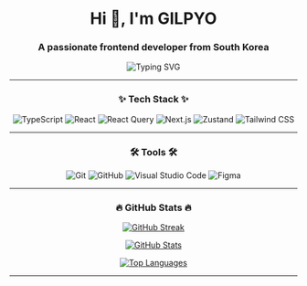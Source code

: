 
<h1 align="center">Hi 👋, I'm GILPYO</h1>
<h3 align="center">A passionate frontend developer from South Korea</h3>

<p align="center">
  <img src="https://readme-typing-svg.demolab.com?font=Fira+Code&size=24&duration=4000&pause=1000&color=3E97D8&center=true&vCenter=true&width=435&lines=Frontend+Developer;React+and+Next.js+Enthusiast;Always+learning+new+things!" alt="Typing SVG" />
</p>

---

<h3 align="center">✨ Tech Stack ✨</h3>

<p align="center">
  <img src="https://img.shields.io/badge/TypeScript-3178C6?style=for-the-badge&logo=typescript&logoColor=white" alt="TypeScript" />
  <img src="https://img.shields.io/badge/React-20232a?style=for-the-badge&logo=react&logoColor=61DAFB" alt="React" />
  <img src="https://img.shields.io/badge/React_Query-FF4154?style=for-the-badge&logo=react-query&logoColor=white" alt="React Query" />
  <img src="https://img.shields.io/badge/Next.js-000000?style=for-the-badge&logo=nextdotjs&logoColor=white" alt="Next.js" />
  <img src="https://img.shields.io/badge/Zustand-764ABC?style=for-the-badge&logo=zustand&logoColor=white" alt="Zustand" />
  <img src="https://img.shields.io/badge/TailwindCSS-38B2AC?style=for-the-badge&logo=tailwind-css&logoColor=white" alt="Tailwind CSS" />
</p>

---

<h3 align="center">🛠 Tools 🛠</h3>

<p align="center">
  <img src="https://img.shields.io/badge/Git-F05032?style=for-the-badge&logo=git&logoColor=white" alt="Git" />
  <img src="https://img.shields.io/badge/GitHub-181717?style=for-the-badge&logo=github&logoColor=white" alt="GitHub" />
  <img src="https://img.shields.io/badge/Visual_Studio_Code-0078d7?style=for-the-badge&logo=visual-studio-code&logoColor=white" alt="Visual Studio Code" />
  <img src="https://img.shields.io/badge/Figma-F24E1E?style=for-the-badge&logo=figma&logoColor=white" alt="Figma" />
</p>

---

<h3 align="center">🔥 GitHub Stats 🔥</h3>

<p align="center">
  <a href="https://github.com/GILPYO">
    <img src="https://streak-stats.demolab.com?user=GILPYO&theme=radical&hide_border=true" alt="GitHub Streak" />
  </a>
</p>
<p align="center">
  <a href="https://github.com/GILPYO">
    <img src="https://github-readme-stats.vercel.app/api?username=GILPYO&show_icons=true&theme=radical&hide_border=true" alt="GitHub Stats" />
  </a>
</p>
<p align="center">
  <a href="https://github.com/GILPYO">
    <img src="https://github-readme-stats.vercel.app/api/top-langs/?username=GILPYO&layout=compact&theme=radical&hide_border=true" alt="Top Languages" />
  </a>
</p>

---

